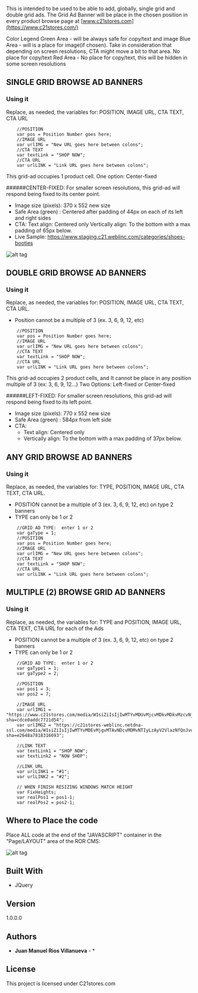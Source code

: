 This is intended to be used to be able to add, globally, single grid and double grid ads.
The Grid Ad Banner will be place in the chosen position in every product browse page at [www.c21stores.com](https://www.c21stores.com/) 


Color Legend
Green Area - will be always safe for copy/text and image
Blue Area - will is a place for image(if chosen). Take in consideration that  depending on screen resolutions, CTA might move a bit to that area. No place for copy/text
Red Area - No place for copy/text, this will be hidden in some screen resolutions


## SINGLE GRID BROWSE AD BANNERS

### Using it

Replace, as needed, the variables for: POSITION, IMAGE URL, CTA TEXT, CTA URL

``` 
	//POSITION
	var pos = Position Number goes here;
	//IMAGE URL
	var urlIMG = "New URL goes here between colons";
	//CTA TEXT
	var textLink = "SHOP NOW";
	//CTA URL
	var urlLINK = "Link URL goes here between colons";
```
This grid-ad occupies 1 product cell.
One option: Center-fixed

######CENTER-FIXED: 
For smaller screen resolutions, this grid-ad will respond being fixed to its center point.
* Image size (pixels): 370 x 552 new size
* Safe Area (green) : Centered after padding of 44px  on each of its left and right sides
* CTA: 
Text align: Centered only
Vertically align: To the bottom with a max padding of 65px below.
* Live Sample: https://www.staging.c21.weblinc.com/categories/shoes-booties


![alt tag](https://www.c21stores.com/media/W1siZiIsIjIwMTYvMDYvMDgvMTQvMTUvMjcvOTU3LzM3MHg1NTJndWlkZS5wbmciXV0/370x552guide.png?sha=d6f91024cbfa7d5a)


## DOUBLE GRID BROWSE AD BANNERS

### Using it

Replace, as needed, the variables for: POSITION, IMAGE URL, CTA TEXT, CTA URL. 
* Position cannot be a multiple of 3 (ex. 3, 6, 9, 12, etc)

``` 
	//POSITION
	var pos = Position Number goes here;
	//IMAGE URL
	var urlIMG = "New URL goes here between colons";
	//CTA TEXT
	var textLink = "SHOP NOW";
	//CTA URL
	var urlLINK = "Link URL goes here between colons";
```
This grid-ad occupies 2 product cells, and It cannot be place in any position multiple of 3  (ex: 3, 6, 9, 12…)
Two Options: Left-fixed or Center-fixed

######LEFT-FIXED: 
For smaller screen resolutions, this grid-ad will respond being fixed to its left point.
* Image size (pixels): 770 x 552  new size
* Safe Area (green) : 584px from left side
* CTA: 
	* Text align: Centered only
	* Vertically align: To the bottom with a max padding of 37px below.



## ANY GRID BROWSE AD BANNERS

### Using it

Replace, as needed, the variables for: TYPE, POSITION, IMAGE URL, CTA TEXT, CTA URL. 
* POSITION cannot be a multiple of 3 (ex. 3, 6, 9, 12, etc) on type 2 banners
* TYPE can only be 1 or 2

``` 
	//GRID AD TYPE:  enter 1 or 2
	var gaType = 1;
	//POSITION
	var pos = Position Number goes here;
	//IMAGE URL
	var urlIMG = "New URL goes here between colons";
	//CTA TEXT
	var textLink = "SHOP NOW";
	//CTA URL
	var urlLINK = "Link URL goes here between colons";
```


## MULTIPLE (2) BROWSE GRID AD BANNERS

### Using it

Replace, as needed, the variables for: TYPE and POSITION, IMAGE URL, CTA TEXT, CTA URL for each of the Ads
* POSITION cannot be a multiple of 3 (ex. 3, 6, 9, 12, etc) on type 2 banners
* TYPE can only be 1 or 2

``` 
	//GRID AD TYPE:  enter 1 or 2
	var gaType1 = 1;
	var gaType2 = 2;

	//POSITION
	var pos1 = 3;
	var pos2 = 7;

	//IMAGE URL
	var urlIMG1 = "https://www.c21stores.com/media/W1siZiIsIjIwMTYvMDUvMjcvMDkvMDkvMzcvNjc4LzM3MHg1NTMuanBnIl1d/370x553.jpg?sha=cdce0addc7721d54";
	var urlIMG2 = "https://c21stores-weblinc.netdna-ssl.com/media/W1siZiIsIjIwMTYvMDEvMjgvMTAvNDcvMDMvNTIyLzAyV2VlazNfQnJvd3NlR3JpZF9fRW5sYXJnZWRfaW1hZ2VzLmpwZyJdXQ/02Week3_BrowseGrid__Enlarged_images.jpg?sha=e2648a7818316693";

	//LINK TEXT
	var textLink1 = "SHOP NOW";
	var textLink2 = "NOW SHOP";

	//LINK URL
	var urlLINK1 = "#1";
	var urlLINK2 = "#2";
	
	// WHEN FINISH RESIZING WINDOWS MATCH HEIGHT
	var FixHeights;
	var realPos1 = pos1-1;
	var realPos2 = pos2-1;
```


## Where to Place the code
Place ALL code at the end of the "JAVASCRIPT" container in the "Page/LAYOUT" area of the ROR CMS:

![alt tag](https://www.c21stores.com/media/W1siZiIsIjIwMTYvMDYvMDEvMTEvMDgvMDYvOTc0L1NjcmVlbl9TaG90XzIwMTZfMDZfMDFfYXRfMTEuMDMuMThfQU0ucG5nIl1d/Screen%20Shot%202016-06-01%20at%2011.03.18%20AM.png?sha=6b211be4b6b046e3)


## Built With

* JQuery

## Version

1.0.0.0

## Authors

* **Juan Manuel Rios Villanueva** - * 

<!-- See also the list of [contributors](https://github.com/your/project/contributors) who participated in this project. -->

## License

This project is licensed under C21stores.com<!--  - see the [LICENSE.md](LICENSE.md) file for details -->

<!-- ## Acknowledgments

* Hat tip to anyone who's code was used
* Inspiration
* etc
 -->